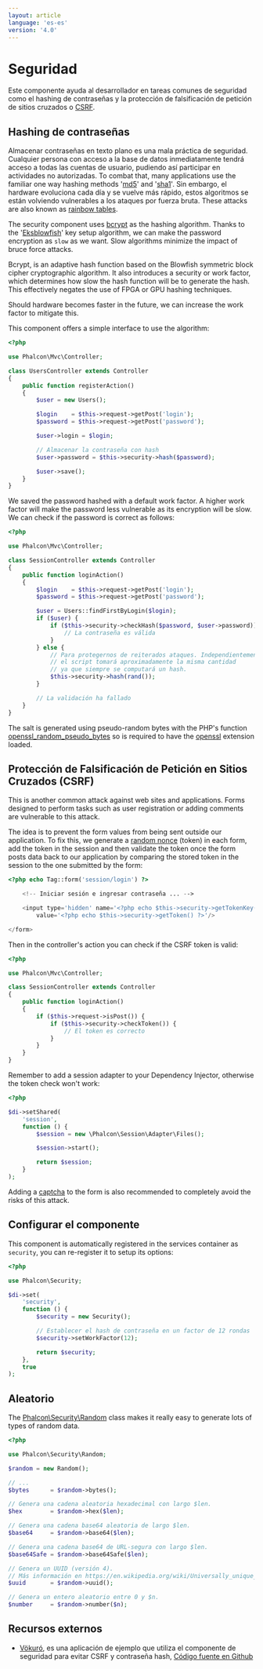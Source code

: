 ```yaml
---
layout: article
language: 'es-es'
version: '4.0'
---
```


<a name='overview'></a>

# Seguridad

Este componente ayuda al desarrollador en tareas comunes de seguridad como el hashing de contraseñas y la protección de falsificación de petición de sitios cruzados o [ CSRF](https://en.wikipedia.org/wiki/Cross-site_request_forgery).

<a name='hashing'></a>

## Hashing de contraseñas

Almacenar contraseñas en texto plano es una mala práctica de seguridad. Cualquier persona con acceso a la base de datos inmediatamente tendrá acceso a todas las cuentas de usuario, pudiendo así participar en actividades no autorizadas. To combat that, many applications use the familiar one way hashing methods '[md5](https://php.net/manual/en/function.md5.php)' and '[sha1](https://php.net/manual/en/function.sha1.php)'. Sin embargo, el hardware evoluciona cada día y se vuelve más rápido, estos algoritmos se están volviendo vulnerables a los ataques por fuerza bruta. These attacks are also known as [rainbow tables](https://en.wikipedia.org/wiki/Rainbow_table).

The security component uses [bcrypt](https://en.wikipedia.org/wiki/Bcrypt) as the hashing algorithm. Thanks to the '[Eksblowfish](https://en.wikipedia.org/wiki/Bcrypt#Algorithm)' key setup algorithm, we can make the password encryption as `slow` as we want. Slow algorithms minimize the impact of bruce force attacks.

Bcrypt, is an adaptive hash function based on the Blowfish symmetric block cipher cryptographic algorithm. It also introduces a security or work factor, which determines how slow the hash function will be to generate the hash. This effectively negates the use of FPGA or GPU hashing techniques.

Should hardware becomes faster in the future, we can increase the work factor to mitigate this.

This component offers a simple interface to use the algorithm:

```php
<?php

use Phalcon\Mvc\Controller;

class UsersController extends Controller
{
    public function registerAction()
    {
        $user = new Users();

        $login    = $this->request->getPost('login');
        $password = $this->request->getPost('password');

        $user->login = $login;

        // Almacenar la contraseña con hash
        $user->password = $this->security->hash($password);

        $user->save();
    }
}
```

We saved the password hashed with a default work factor. A higher work factor will make the password less vulnerable as its encryption will be slow. We can check if the password is correct as follows:

```php
<?php

use Phalcon\Mvc\Controller;

class SessionController extends Controller
{
    public function loginAction()
    {
        $login    = $this->request->getPost('login');
        $password = $this->request->getPost('password');

        $user = Users::findFirstByLogin($login);
        if ($user) {
            if ($this->security->checkHash($password, $user->password)) {
                // La contraseña es válida
            }
        } else {
            // Para protegernos de reiterados ataques. Independientemente de si un usuario existe o no,
            // el script tomará aproximadamente la misma cantidad
            // ya que siempre se computará un hash.
            $this->security->hash(rand());
        }

        // La validación ha fallado
    }
}
```

The salt is generated using pseudo-random bytes with the PHP's function [openssl_random_pseudo_bytes](https://php.net/manual/en/function.openssl-random-pseudo-bytes.php) so is required to have the [openssl](https://php.net/manual/en/book.openssl.php) extension loaded.

<a name='csrf'></a>

## Protección de Falsificación de Petición en Sitios Cruzados (CSRF)

This is another common attack against web sites and applications. Forms designed to perform tasks such as user registration or adding comments are vulnerable to this attack.

The idea is to prevent the form values from being sent outside our application. To fix this, we generate a [random nonce](https://en.wikipedia.org/wiki/Cryptographic_nonce) (token) in each form, add the token in the session and then validate the token once the form posts data back to our application by comparing the stored token in the session to the one submitted by the form:

```php
<?php echo Tag::form('session/login') ?>

    <!-- Iniciar sesión e ingresar contraseña ... -->

    <input type='hidden' name='<?php echo $this->security->getTokenKey() ?>'
        value='<?php echo $this->security->getToken() ?>'/>

</form>
```

Then in the controller's action you can check if the CSRF token is valid:

```php
<?php

use Phalcon\Mvc\Controller;

class SessionController extends Controller
{
    public function loginAction()
    {
        if ($this->request->isPost()) {
            if ($this->security->checkToken()) {
                // El token es correcto
            }
        }
    }
}
```

Remember to add a session adapter to your Dependency Injector, otherwise the token check won't work:

```php
<?php

$di->setShared(
    'session',
    function () {
        $session = new \Phalcon\Session\Adapter\Files();

        $session->start();

        return $session;
    }
);
```

Adding a [captcha](https://www.google.com/recaptcha) to the form is also recommended to completely avoid the risks of this attack.

<a name='setup'></a>

## Configurar el componente

This component is automatically registered in the services container as `security`, you can re-register it to setup its options:

```php
<?php

use Phalcon\Security;

$di->set(
    'security',
    function () {
        $security = new Security();

        // Establecer el hash de contraseña en un factor de 12 rondas
        $security->setWorkFactor(12);

        return $security;
    },
    true
);
```

<a name='random'></a>

## Aleatorio

The [Phalcon\Security\Random](api/Phalcon_Security_Random) class makes it really easy to generate lots of types of random data.

```php
<?php

use Phalcon\Security\Random;

$random = new Random();

// ...
$bytes      = $random->bytes();

// Genera una cadena aleatoria hexadecimal con largo $len.
$hex        = $random->hex($len);

// Genera una cadena base64 aleatoria de largo $len.
$base64     = $random->base64($len);

// Genera una cadena base64 de URL-segura con largo $len.
$base64Safe = $random->base64Safe($len);

// Genera un UUID (versión 4).
// Más información en https://en.wikipedia.org/wiki/Universally_unique_identifier
$uuid       = $random->uuid();

// Genera un entero aleatorio entre 0 y $n.
$number     = $random->number($n);
```

<a name='resources'></a>

## Recursos externos

* [Vökuró](https://vokuro.phalconphp.com), es una aplicación de ejemplo que utiliza el componente de seguridad para evitar CSRF y contraseña hash, [Código fuente en Github](https://github.com/phalcon/vokuro)